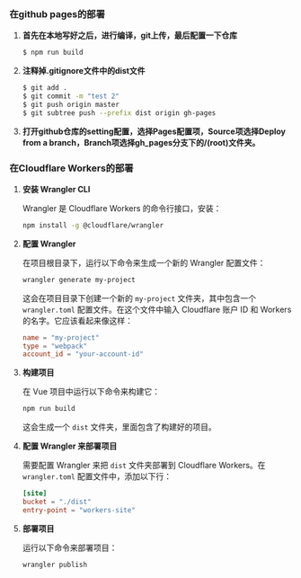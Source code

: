 ### 在github pages的部署

1. **首先在本地写好之后，进行编译，git上传，最后配置一下仓库**

    ```bash
    $ npm run build
    
    ```

2. **注释掉.gitignore文件中的dist文件**

    ```bash
    $ git add .
    $ git commit -m "test 2"
    $ git push origin master
    $ git subtree push --prefix dist origin gh-pages
    
    ```

3. **打开github仓库的setting配置，选择Pages配置项，Source项选择Deploy from a branch，Branch项选择gh_pages分支下的/(root)文件夹。**

### 在Cloudflare Workers的部署


1. **安装 Wrangler CLI**

    Wrangler 是 Cloudflare Workers 的命令行接口，安装：

    ```bash
    npm install -g @cloudflare/wrangler
    ```

2. **配置 Wrangler**

    在项目根目录下，运行以下命令来生成一个新的 Wrangler 配置文件：

    ```bash
    wrangler generate my-project
    ```

    这会在项目目录下创建一个新的 `my-project` 文件夹，其中包含一个 `wrangler.toml` 配置文件。在这个文件中输入 Cloudflare 账户 ID 和 Workers 的名字。它应该看起来像这样：

    ```toml
    name = "my-project" 
    type = "webpack" 
    account_id = "your-account-id"
    ```

3. **构建项目**

    在 Vue 项目中运行以下命令来构建它：

    ```bash
    npm run build
    ```

    这会生成一个 `dist` 文件夹，里面包含了构建好的项目。

4. **配置 Wrangler 来部署项目**

    需要配置 Wrangler 来把 `dist` 文件夹部署到 Cloudflare Workers。在 `wrangler.toml` 配置文件中，添加以下行：

    ```toml
    [site]
    bucket = "./dist"
    entry-point = "workers-site"
    ```

5. **部署项目**

    运行以下命令来部署项目：

    ```bash
    wrangler publish
    ```
